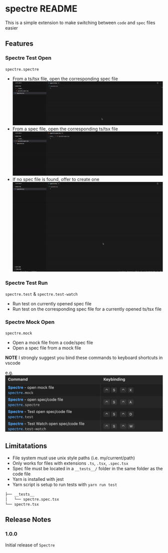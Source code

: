 # spectre README

This is a simple extension to make switching between `code` and `spec` files easier

## Features

### Spectre Test Open

`spectre.spectre`

- From a ts/tsx file, open the corresponding spec file
![code-to-spec](/assets/code-to-spec.gif)
- From a spec file, open the corresponding ts/tsx file
![spec-to-code](/assets/spec-to-code.gif)
- If no spec file is found, offer to create one
![create-spec](/assets/create-spec.gif)

### Spectre Test Run

`spectre.test` & `spectre.test-watch`

- Run test on currently opened spec file
- Run test on the corresponding spec file for a currently opened ts/tsx file

### Spectre Mock Open

`spectre.mock`

- Open a mock file from a code/spec file
- Open a spec file from a mock file

**NOTE**
I strongly suggest you bind these commands to keyboard shortcuts in vscode

e.g. ![shortcuts](/assets/shortcuts.png)

## Limitatations

- File system must use unix style paths (i.e. my/current/path)
- Only works for files with extensions `.ts`, `.tsx`, `.spec.tsx`
- Spec file must be located in a `__tests__/` folder in the same folder as the code file
- Yarn is installed with jest
- Yarn script is setup to run tests with `yarn run test`

```
├── __tests__
│   └── spectre.spec.tsx
└── spectre.tsx
```

## Release Notes

### 1.0.0

Initial release of `Spectre`
